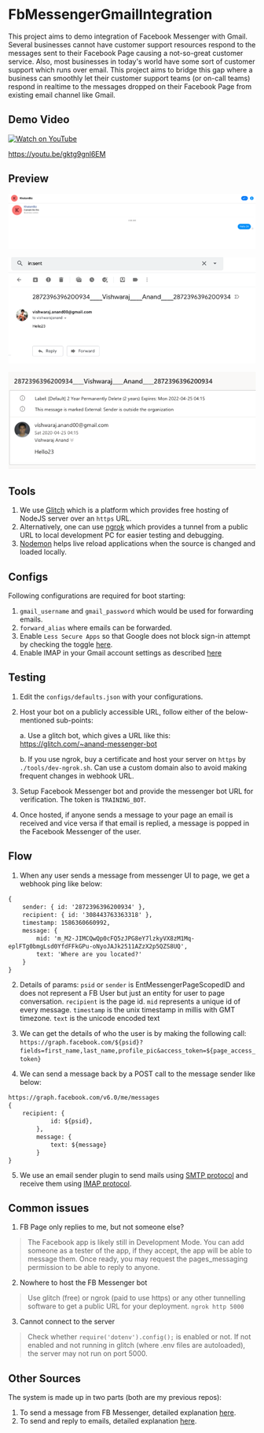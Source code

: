 # FbMessengerGmailIntegration
This project aims to demo integration of Facebook Messenger with Gmail. Several businesses cannot have customer support resources respond to the messages sent to their Facebook Page causing a not-so-great customer service. Also, most businesses in today's world have some sort of customer support which runs over email. This project aims to bridge this gap where a business can smoothly let their customer support teams (or on-call teams) respond in realtime to the messages dropped on their Facebook Page from existing email channel like Gmail.

## Demo Video

[![Watch on YouTube](https://img.youtube.com/vi/gktg9gnl6EM/hqdefault.jpg)](https://youtu.be/gktg9gnl6EM)

https://youtu.be/gktg9gnl6EM

## Preview

![Messenger bot sends a message](https://raw.githubusercontent.com/vishwarajanand/FbMessengerGmailIntegration/master/demos/Message-From-FB-Page.png "Messenger bot sends a message")


![Email is forwarded via GMail](https://raw.githubusercontent.com/vishwarajanand/FbMessengerGmailIntegration/master/demos/Mail-Sent-via-Gmail.png "Email is forwarded via GMail")


![Email can be replied from any email client](https://raw.githubusercontent.com/vishwarajanand/FbMessengerGmailIntegration/master/demos/Mail-delivered-to-destination.png "Email can be replied from any email client")


## Tools

1. We use [Glitch](https://glitch.com/) which is a platform which provides free hosting of NodeJS server over an `https` URL.
2. Alternatively, one can use [ngrok](https://ngrok.com/) which provides a tunnel from a public URL to local development PC for easier testing and debugging.
3. [Nodemon](https://www.npmjs.com/package/nodemon) helps live reload applications when the source is changed and loaded locally.

## Configs
Following configurations are required for boot starting:

1. `gmail_username` and `gmail_password` which would be used for forwarding emails.
2. `forward_alias` where emails can be forwarded.
3. Enable `Less Secure Apps` so that Google does not block sign-in attempt by checking the toggle [here](https://myaccount.google.com/lesssecureapps?pli=1). 
4. Enable IMAP in your Gmail account settings as described [here](https://support.google.com/mail/answer/7126229?hl=en)


## Testing

1. Edit the `configs/defaults.json` with your configurations.

2. Host your bot on a publicly accessible URL, follow either of the below-mentioned sub-points:

    a. Use a glitch bot, which gives a URL like this: https://glitch.com/~anand-messenger-bot

    b. If you use ngrok, buy a certificate and host your server on `https` by `./tools/dev-ngrok.sh`. Can use a custom domain also to avoid making frequent changes in webhook URL.

3. Setup Facebook Messenger bot and provide the messenger bot URL for verification. The token is `TRAINING_BOT`.

4. Once hosted, if anyone sends a message to your page an email is received and vice versa if that email is replied, a message is popped in the Facebook Messenger of the user.


## Flow

1. When any user sends a message from messenger UI to page, we get a webhook ping like below:
```
{
    sender: { id: '2872396396200934' },
    recipient: { id: '308443763363318' },
    timestamp: 1586360660992,
    message: {
        mid: 'm_M2-JIMCQwQp0cFQ5zJPG8eY7lzkyVX8zM1Mq-eplFTg0bmgLsd0YfdFFkGPu-oNyoJAJk2511AZzX2p5QZS8UQ',
        text: 'Where are you located?'
    }
}
```

2. Details of params:
`psid` or `sender` is EntMessengerPageScopedID and does not represent a FB User but just an entity for user to page conversation.
`recipient` is the page id.
`mid` represents a unique id of every message.
`timestamp` is the unix timestamp in millis with GMT timezone.
`text` is the unicode encoded text

3. We can get the details of who the user is by making the following call:
`https://graph.facebook.com/${psid}?fields=first_name,last_name,profile_pic&access_token=${page_access_token}`

4. We can send a message back by a POST call to the message sender like below:

```
https://graph.facebook.com/v6.0/me/messages
{
    recipient: {
            id: ${psid},
        },
        message: {
            text: ${message}
        }
}
```
5. We use an email sender plugin to send mails using [SMTP protocol](https://www.npmjs.com/package/nodemailer) and receive them using [IMAP protocol](https://www.npmjs.com/package/mail-notifier).

## Common issues

1. FB Page only replies to me, but not someone else?

> The Facebook app is likely still in Development Mode. You can add someone as a tester of the app, if they accept, the app will be able to message them. Once ready, you may request the pages_messaging permission to be able to reply to anyone.

2. Nowhere to host the FB Messenger bot

> Use glitch (free) or ngrok (paid to use https) or any other tunnelling software to get a public URL for your deployment. `ngrok http 5000`

3. Cannot connect to the server

> Check whether `require('dotenv').config();` is enabled or not. If not enabled and not running in glitch (where .env files are autoloaded), the server may not run on port 5000.

## Other Sources

The system is made up in two parts (both are my previous repos):

1. To send a message from FB Messenger, detailed explanation [here](https://github.com/vishwarajanand/FbMessengerBot).
2. To send and reply to emails, detailed explanation  [here](https://github.com/vishwarajanand/NodeJsMailSendNReceive).
